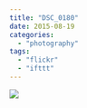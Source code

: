 ```yaml
---
title: "DSC_0180"
date: 2015-08-19
categories: 
  - "photography"
tags: 
  - "flickr"
  - "ifttt"
---
```


![](https://farm6.staticflickr.com/5766/20507681308_698085e429_b.jpg)
